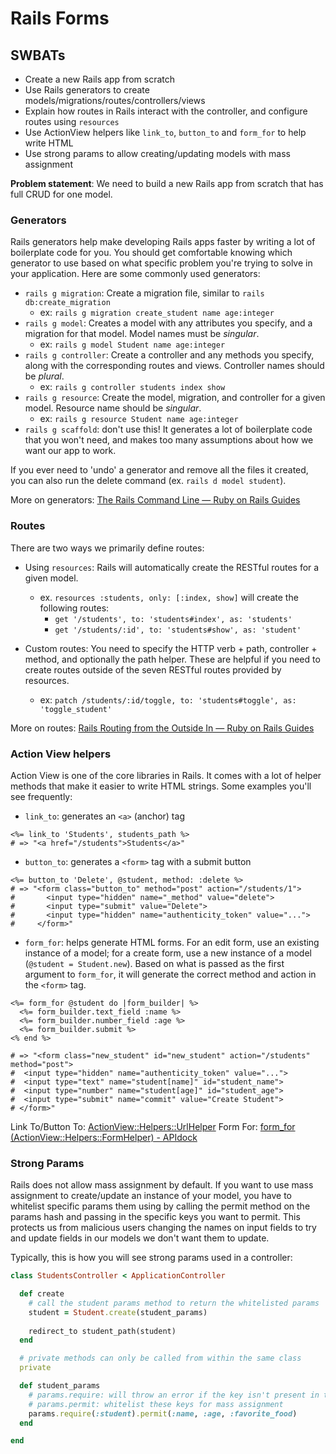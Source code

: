 Rails Forms
===

## SWBATs
- Create a new Rails app from scratch
- Use Rails generators to create models/migrations/routes/controllers/views
- Explain how routes in Rails interact with the controller, and configure routes using `resources`
- Use ActionView helpers like `link_to`, `button_to` and `form_for` to help write HTML
- Use strong params to allow creating/updating models with mass assignment

**Problem statement**: We need to build a new Rails app from scratch that has full CRUD for one model.

### Generators

Rails generators help make developing Rails apps faster by writing a lot of boilerplate code for you. You should get comfortable knowing which generator to use based on what specific problem you're trying to solve in your application. Here are some commonly used generators:

- `rails g migration`: Create a migration file, similar to `rails db:create_migration`
  - ex: `rails g migration create_student name age:integer`
- `rails g model`: Creates a model with any attributes you specify, and a migration for that model. Model names must be _singular_.
  - ex: `rails g model Student name age:integer`
- `rails g controller`: Create a controller and any methods you specify, along with the corresponding routes and views. Controller names should be _plural_.
  - ex: `rails g controller students index show`
- `rails g resource`: Create the model, migration, and controller for a given model. Resource name should be _singular_.
  - ex: `rails g resource Student name age:integer`
- `rails g scaffold`: don't use this! It generates a lot of boilerplate code that you won't need, and makes too many assumptions about how we want our app to work.

If you ever need to 'undo' a generator and remove all the files it created, you can also run the delete command (ex. `rails d model student`).

More on generators: [The Rails Command Line — Ruby on Rails Guides](https://guides.rubyonrails.org/command_line.html#rails-generate)

### Routes
There are two ways we primarily define routes:

- Using `resources`: Rails will automatically create the RESTful routes for a given model.
  - ex. `resources :students, only: [:index, show]` will create the following routes: 
    - `get '/students', to: 'students#index', as: 'students'`
    - `get '/students/:id', to: 'students#show', as: 'student'`

- Custom routes: You need to specify the HTTP verb + path, controller + method, and optionally the path helper. These are helpful if you need to create routes outside of the seven RESTful routes provided by resources.
  - ex: `patch /students/:id/toggle, to: 'students#toggle', as: 'toggle_student'`

More on routes: [Rails Routing from the Outside In — Ruby on Rails Guides](https://guides.rubyonrails.org/routing.html)

### Action View helpers
Action View is one of the core libraries in Rails. It comes with a lot of helper methods that make it easier to write HTML strings. Some examples you'll see frequently:

- `link_to`: generates an `<a>` (anchor) tag

```erb
<%= link_to 'Students', students_path %>
# => "<a href="/students">Students</a>"
```

- `button_to`: generates a `<form>` tag with a submit button

```erb
<%= button_to 'Delete', @student, method: :delete %>
# => "<form class="button_to" method="post" action="/students/1">
#       <input type="hidden" name="_method" value="delete">
#       <input type="submit" value="Delete">
#       <input type="hidden" name="authenticity_token" value="...">
#     </form>"
```

- `form_for`: helps generate HTML forms. For an edit form, use an existing instance of a model; for a create form, use a new instance of a model (`@student = Student.new`). Based on what is passed as the first argument to `form_for`, it will generate the correct method and action in the `<form>` tag.

```erb
<%= form_for @student do |form_builder| %>
  <%= form_builder.text_field :name %>
  <%= form_builder.number_field :age %>
  <%= form_builder.submit %>
<% end %>

# => "<form class="new_student" id="new_student" action="/students"  method="post">
#  <input type="hidden" name="authenticity_token" value="...">
#  <input type="text" name="student[name]" id="student_name">
#  <input type="number" name="student[age]" id="student_age">
#  <input type="submit" name="commit" value="Create Student">
# </form>"

```

Link To/Button To: [ActionView::Helpers::UrlHelper](https://api.rubyonrails.org/v5.2.3/classes/ActionView/Helpers/UrlHelper.html#method-i-link_to)
Form For: [form_for (ActionView::Helpers::FormHelper) - APIdock](https://apidock.com/rails/ActionView/Helpers/FormHelper/form_for)

### Strong Params

Rails does not allow mass assignment by default. If you want to use mass assignment to create/update an instance of your model, you have to whitelist specific params them using by calling the permit method on the params hash and passing in the specific keys you want to permit. This protects us from malicious users changing the names on input fields to try and update fields in our models we don't want them to update.

Typically, this is how you will see strong params used in a controller:

```rb
class StudentsController < ApplicationController

  def create
    # call the student params method to return the whitelisted params
    student = Student.create(student_params) 
    
    redirect_to student_path(student)
  end

  # private methods can only be called from within the same class
  private

  def student_params
    # params.require: will throw an error if the key isn't present in the params hash
    # params.permit: whitelist these keys for mass assignment
    params.require(:student).permit(:name, :age, :favorite_food)
  end

end

```